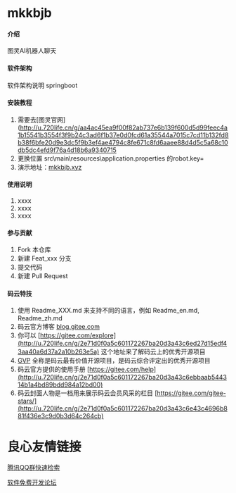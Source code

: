 # mkkbjb

#### 介绍
图灵AI机器人聊天

#### 软件架构
软件架构说明
springboot

#### 安装教程

1. 需要去[图灵官网](http://u.720life.cn/g/aa4ac45ea9f00f82ab737e6b139f600d5d99feec4a1b15541b3554f3f9b24c3ad6f1b37e0d0fcd61a35544a7015c7cd11b132fd8b38f6bfe20d9e3dc5f9b3ef4ae4794c8fe671c8fd6aaee88d4d5c5a68c10db5dc4efd9f76a4d18b6a9340715 
2. 更换位置 src\main\resources\application.properties 的robot.key=
3. 演示地址：[mkkbjb.xyz](http://u.720life.cn/g/33aab3aabc3da398ff89fbe1fe508c1c02600dfe5df59184c38b28f8fd747408) 

#### 使用说明

1. xxxx
2. xxxx
3. xxxx

#### 参与贡献

1. Fork 本仓库
2. 新建 Feat_xxx 分支
3. 提交代码
4. 新建 Pull Request


#### 码云特技

1. 使用 Readme\_XXX.md 来支持不同的语言，例如 Readme\_en.md, Readme\_zh.md
2. 码云官方博客 [blog.gitee.com](http://u.720life.cn/g/4d9d51ba66eeb41dfb9759648c593bf554785fd0e6ab49d2f13e98afcb69bbc7) 
3. 你可以 [https://gitee.com/explore](http://u.720life.cn/g/2e71d0f0a5c601172267ba20d3a43c6ed27d15edf43aa40a6d37a2a10b263e5a)  这个地址来了解码云上的优秀开源项目
4. [GVP](http://u.720life.cn/g/2e71d0f0a5c601172267ba20d3a43c6eb5ad9b84ebe402667383e4a11c785b2d)  全称是码云最有价值开源项目，是码云综合评定出的优秀开源项目
5. 码云官方提供的使用手册 [https://gitee.com/help](http://u.720life.cn/g/2e71d0f0a5c601172267ba20d3a43c6ebbaab544314b1a4bd89bdd984a12bd00) 
6. 码云封面人物是一档用来展示码云会员风采的栏目 [https://gitee.com/gitee-stars/](http://u.720life.cn/g/2e71d0f0a5c601172267ba20d3a43c6e43c4696b881f436e3c9d0b3d64c264cb) 


 # 良心友情链接

[腾讯QQ群快速检索](http://u.720life.cn/s/8cf73f7c)

[软件免费开发论坛](http://u.720life.cn/s/bbb01dc0)